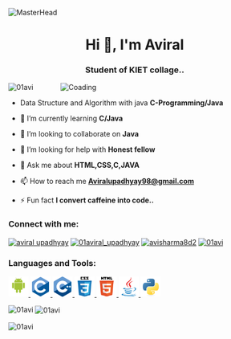 ![MasterHead](https://giffiles.alphacoders.com/209/209037.gif)
<h1 align="center">Hi 👋, I'm Aviral</h1>
<h3 align="center">Student of KIET collage..</h3>
<img align="right" alt="Coading" width="400" src="https://cdn.dribbble.com/users/1162077/screenshots/3848914/programmer.gif">

<p align="left"> <img src="https://komarev.com/ghpvc/?username=01avi&label=Profile%20views&color=0e75b6&style=flat" alt="01avi" /> </p>

- Data Structure and Algorithm with java **C-Programming/Java**

- 🌱 I’m currently learning **C/Java**

- 👯 I’m looking to collaborate on **Java**

- 🤝 I’m looking for help with **Honest fellow**

- 💬 Ask me about **HTML,CSS,C,JAVA**

- 📫 How to reach me **Aviralupadhyay98@gmail.com**

- ⚡ Fun fact **I convert caffeine into code..**

<h3 align="left">Connect with me:</h3>
<p align="left">
<a href="https://fb.com/aviral upadhyay" target="blank"><img align="center" src="https://raw.githubusercontent.com/rahuldkjain/github-profile-readme-generator/master/src/images/icons/Social/facebook.svg" alt="aviral upadhyay" height="30" width="40" /></a>
<a href="https://instagram.com/01aviral_upadhyay" target="blank"><img align="center" src="https://raw.githubusercontent.com/rahuldkjain/github-profile-readme-generator/master/src/images/icons/Social/instagram.svg" alt="01aviral_upadhyay" height="30" width="40" /></a>
<a href="https://www.hackerrank.com/avisharma8d2" target="blank"><img align="center" src="https://raw.githubusercontent.com/rahuldkjain/github-profile-readme-generator/master/src/images/icons/Social/hackerrank.svg" alt="avisharma8d2" height="30" width="40" /></a>
<a href="https://www.leetcode.com/01avi" target="blank"><img align="center" src="https://raw.githubusercontent.com/rahuldkjain/github-profile-readme-generator/master/src/images/icons/Social/leet-code.svg" alt="01avi" height="30" width="40" /></a>
</p>

<h3 align="left">Languages and Tools:</h3>
<p align="left"> <a href="https://developer.android.com" target="_blank" rel="noreferrer"> <img src="https://raw.githubusercontent.com/devicons/devicon/master/icons/android/android-original-wordmark.svg" alt="android" width="40" height="40"/> </a> <a href="https://www.cprogramming.com/" target="_blank" rel="noreferrer"> <img src="https://raw.githubusercontent.com/devicons/devicon/master/icons/c/c-original.svg" alt="c" width="40" height="40"/> </a> <a href="https://www.w3schools.com/cpp/" target="_blank" rel="noreferrer"> <img src="https://raw.githubusercontent.com/devicons/devicon/master/icons/cplusplus/cplusplus-original.svg" alt="cplusplus" width="40" height="40"/> </a> <a href="https://www.w3schools.com/css/" target="_blank" rel="noreferrer"> <img src="https://raw.githubusercontent.com/devicons/devicon/master/icons/css3/css3-original-wordmark.svg" alt="css3" width="40" height="40"/> </a> <a href="https://www.w3.org/html/" target="_blank" rel="noreferrer"> <img src="https://raw.githubusercontent.com/devicons/devicon/master/icons/html5/html5-original-wordmark.svg" alt="html5" width="40" height="40"/> </a> <a href="https://www.java.com" target="_blank" rel="noreferrer"> <img src="https://raw.githubusercontent.com/devicons/devicon/master/icons/java/java-original.svg" alt="java" width="40" height="40"/> </a> <a href="https://www.python.org" target="_blank" rel="noreferrer"> <img src="https://raw.githubusercontent.com/devicons/devicon/master/icons/python/python-original.svg" alt="python" width="40" height="40"/> </a> </p>

<p><img align="left" src="https://github-readme-stats.vercel.app/api/top-langs?username=01avi&show_icons=true&locale=en&layout=compact" alt="01avi" /></p>

<p>&nbsp;<img align="center" src="https://github-readme-stats.vercel.app/api?username=01avi&show_icons=true&locale=en" alt="01avi" /></p>

<p><img align="center" src="https://github-readme-streak-stats.herokuapp.com/?user=01avi&" alt="01avi" /></p>
